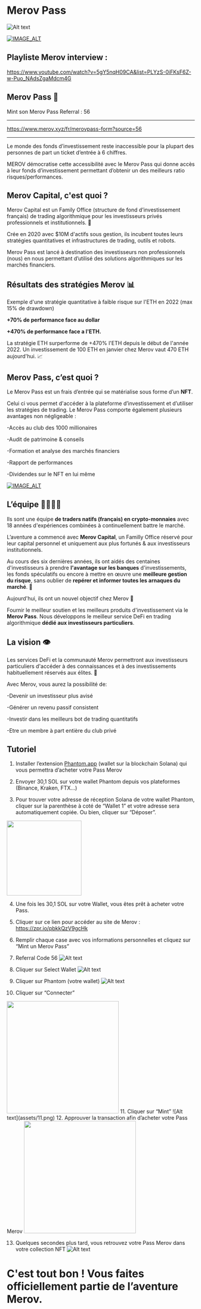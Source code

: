 # Merov Pass
![Alt text](assets/banner.png)

[![IMAGE_ALT](https://img.youtube.com/vi/Yz2P2K-6ClA/maxresdefault.jpg)](https://www.youtube.com/watch?v=Yz2P2K-6ClA)

## Playliste Merov interview : 
https://www.youtube.com/watch?v=5gY5nqH09CA&list=PLYzS-0iFKsF6Z-w-Puo_NAdsZgaMdcm4G
## Merov Pass 🎫
Mint son Merov Pass Referral : 56

---
https://www.merov.xyz/fr/merovpass-form?source=56

---
Le monde des fonds d’investissement reste inaccessible pour la plupart des personnes de part un ticket d’entrée à 6 chiffres.

MEROV démocratise cette accessibilité avec le Merov Pass qui donne accès à leur fonds d’investissement permettant d’obtenir un des meilleurs ratio risques/performances.

## Merov Capital, c'est quoi ?
Merov Capital est un Family Office (structure de fond d’investissement français) de trading algorithmique pour les investisseurs privés professionnels et institutionnels. 🏦

Crée en 2020 avec $10M d'actifs sous gestion, ils incubent toutes leurs stratégies quantitatives et infrastructures de trading, outils et robots.

Merov Pass est lancé à destination des investisseurs non professionnels (nous) en nous permettant d’utilisé des solutions algorithmiques sur les marchés financiers.
## Résultats des stratégies Merov 📊
Exemple d'une stratégie quantitative à faible risque sur l'ETH en 2022 (max 15% de drawdown)

**+70% de performance face au dollar**

**+470% de performance face a l'ETH.**

La stratégie ETH surperforme de +470% l'ETH depuis le début de l'année 2022. Un investissement de 100 ETH en janvier chez Merov vaut 470 ETH aujourd'hui. 📈

## Merov Pass, c’est quoi ?
Le Merov Pass est un frais d’entrée qui se matérialise sous forme d’un **NFT**.

Celui ci vous permet d'accéder à la plateforme d’investissement et d’utiliser les stratégies de trading. Le Merov Pass comporte également plusieurs avantages non négligeable :

-Accès au club des 1000 millionaires

-Audit de patrimoine & conseils

-Formation et analyse des marchés financiers

-Rapport de performances

-Dividendes sur le NFT en lui même

[![IMAGE_ALT](https://img.youtube.com/vi/c7_7mXv6Yt8/maxresdefault.jpg)](https://www.youtube.com/watch?v=c7_7mXv6Yt8)

## L’équipe 👨‍👨‍👦‍👦

Ils sont une équipe **de traders natifs (français) en crypto-monnaies** avec 18 années d'expériences combinées à continuellement battre le marché.

L’aventure a commencé avec **Merov Capital**, un Familly Office réservé pour leur capital personnel et uniquement aux plus fortunés & aux investisseurs institutionnels.

Au cours des six dernières années, ils ont aidés des centaines d'investisseurs à prendre **l'avantage sur les banques** d'investissements, les fonds spéculatifs ou encore à mettre en œuvre une **meilleure gestion du risque**, sans oublier de **repérer et informer toutes les arnaques du marché**. 🚨

Aujourd'hui, ils ont un nouvel objectif chez Merov 💪

Fournir le meilleur soutien et les meilleurs produits d'investissement via le **Merov Pass**. Nous développons le meilleur service DeFi en trading algorithmique **dédié aux investisseurs particuliers**.

## La vision 👁
Les services DeFi et la communauté Merov permettront aux investisseurs particuliers d'accéder à des connaissances et à des investissements habituellement réservés aux élites. 📜

Avec Merov, vous aurez la possibilité de:

-Devenir un investisseur plus avisé

-Générer un revenu passif consistent

-Investir dans les meilleurs bot de trading quantitatifs

-Etre un membre à part entière du club privé

## Tutoriel
1. Installer l’extension [Phantom.app](http://Phantom.app) (wallet sur la blockchain Solana) qui vous permettra d’acheter votre Pass Merov

2. Envoyer 30,1 SOL sur votre wallet Phantom depuis vos plateformes (Binance, Kraken, FTX…) 

3. Pour trouver votre adresse de réception Solana de votre wallet Phantom, cliquer sur la parenthèse à coté de “Wallet 1” et votre adresse sera automatiquement copiée. Ou bien, cliquer sur “Déposer”.

<img src="assets/3.png" width="200">

4. Une fois les 30,1 SOL sur votre Wallet, vous êtes prêt à acheter votre Pass. 

5.  Cliquer sur ce lien pour accéder au site de Merov : https://zpr.io/pbkkQzV9gcHk

6. Remplir chaque case avec vos informations personnelles et cliquez sur “Mint un Merov Pass” 

7. Referral Code 56
![Alt text](assets/7.png)
8. Cliquer sur Select Wallet 
![Alt text](assets/8.png)
9. Cliquer sur Phantom (votre wallet)
![Alt text](assets/9.png)
10. Cliquer sur “Connecter”
<img src="assets/10.png" width="300">
11. Cliquer sur “Mint”
![Alt text](assets/11.png)
12. Approuver la transaction afin d’acheter votre Pass Merov 

<img src="assets/12.png" width="300">

13. Quelques secondes plus tard, vous retrouvez votre Pass Merov dans votre collection NFT 
![Alt text](assets/13.png)

# C'est tout bon ! Vous faites officiellement partie de l’aventure Merov.

